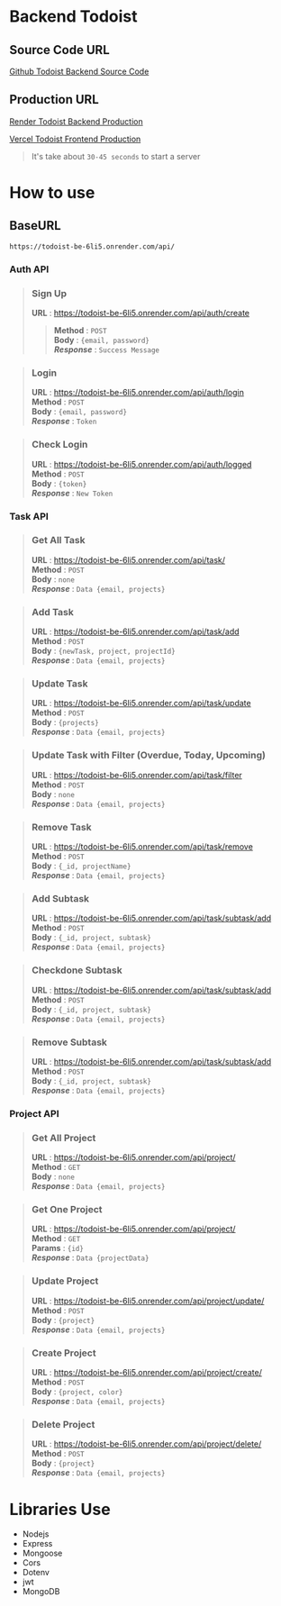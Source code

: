 # Backend Todoist 

## Source Code URL 
[Github Todoist Backend Source Code](https://github.com/anhtoan260497/todoistBE)

## Production URL

[Render Todoist Backend Production](https://todoist-be-6li5.onrender.com)

[Vercel Todoist Frontend Production](https://todoist-ten-ebon.vercel.app)

>It's take about `30-45 seconds` to start a server

# How to use

## BaseURL

`https://todoist-be-6li5.onrender.com/api/`

### Auth API

> ### Sign Up
> 
>  **URL** :  https://todoist-be-6li5.onrender.com/api/auth/create <br>
> > **Method** : `POST` <br>
> **Body** : ```{email, password}``` <br>
> ***Response*** : `Success Message`


> ### Login
>  **URL** :  https://todoist-be-6li5.onrender.com/api/auth/login <br>
> **Method** : `POST` <br>
> **Body** : ```{email, password}``` <br>
> ***Response*** : `Token`

> ### Check Login
>  **URL** :  https://todoist-be-6li5.onrender.com/api/auth/logged <br>
> **Method** : `POST` <br>
> **Body** : ```{token}``` <br>
> ***Response*** : `New Token`

### Task API

> ### Get All Task 
> **URL** :  https://todoist-be-6li5.onrender.com/api/task/ <br>
> **Method** : `POST` <br>
> **Body** : `none` <br>
> ***Response*** : `Data {email, projects}`

> ### Add Task 
> **URL** :  https://todoist-be-6li5.onrender.com/api/task/add <br>
> **Method** : `POST` <br>
> **Body** : `{newTask, project, projectId}` <br>
> ***Response*** : `Data {email, projects}` 

> ### Update Task
> **URL** :  https://todoist-be-6li5.onrender.com/api/task/update <br>
> **Method** : `POST` <br>
> **Body** : `{projects}` <br>
> ***Response*** : `Data {email, projects}` 

> ### Update Task with Filter (Overdue, Today, Upcoming)
> **URL** :  https://todoist-be-6li5.onrender.com/api/task/filter <br>
> **Method** : `POST` <br>
> **Body** : `none` <br>
> ***Response*** : `Data {email, projects}` 

> ### Remove Task
> **URL** :  https://todoist-be-6li5.onrender.com/api/task/remove <br>
> **Method** : `POST` <br>
> **Body** : `{_id, projectName}` <br>
> ***Response*** : `Data {email, projects}` 

> ### Add Subtask
> **URL** :  https://todoist-be-6li5.onrender.com/api/task/subtask/add <br>
> **Method** : `POST` <br>
> **Body** : `{_id, project, subtask}` <br>
> ***Response*** : `Data {email, projects}` 

> ### Checkdone Subtask
> **URL** :  https://todoist-be-6li5.onrender.com/api/task/subtask/add <br>
> **Method** : `POST` <br>
> **Body** : `{_id, project, subtask}` <br>
> ***Response*** : `Data {email, projects}` 

> ### Remove Subtask
> **URL** :  https://todoist-be-6li5.onrender.com/api/task/subtask/add <br>
> **Method** : `POST` <br>
> **Body** : `{_id, project, subtask}` <br>
> ***Response*** : `Data {email, projects}` 

### Project API

> ### Get All Project
> **URL** :  https://todoist-be-6li5.onrender.com/api/project/ <br>
> **Method** : `GET` <br>
> **Body** : `none` <br>
> ***Response*** : `Data {email, projects}` 

> ### Get One Project
> **URL** :  https://todoist-be-6li5.onrender.com/api/project/ <br>
> **Method** : `GET` <br>
> **Params** : `{id}` <br>
> ***Response*** : `Data {projectData}` 

> ### Update Project
> **URL** :  https://todoist-be-6li5.onrender.com/api/project/update/ <br>
> **Method** : `POST` <br>
> **Body** : `{project}` <br> 
> ***Response*** : `Data {email, projects}` 

> ### Create Project
> **URL** :  https://todoist-be-6li5.onrender.com/api/project/create/ <br>
> **Method** : `POST` <br>
> **Body** : `{project, color}` <br>
> ***Response*** : `Data {email, projects}` 

> ### Delete Project
> **URL** :  https://todoist-be-6li5.onrender.com/api/project/delete/ <br>
> **Method** : `POST` <br>
> **Body** : `{project}` <br>
> ***Response*** : `Data {email, projects}` 

# Libraries Use

- Nodejs
- Express
- Mongoose
- Cors
- Dotenv
- jwt
- MongoDB